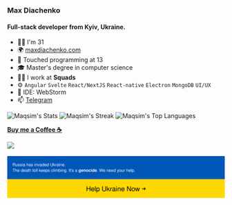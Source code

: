 ### Max Diachenko

#### Full-stack developer from Kyiv, Ukraine.

- 🧔‍♂️ I'm 31
- 🌍 [maxdiachenko.com](https://maxdiachenko.com)
- 👶 Touched programming at 13
- 🎓 Master's degree in computer science 
- 👨‍💻 I work at **Squads**
- ⚙️ `Angular` `Svelte` `React/NextJS` `React-native` `Electron` `MongoDB` `UI/UX`
- 📝 IDE: WebStorm
- 📫 [Telegram](http://t.me/max_diachenko)

![Maqsim's Stats](https://github-readme-stats.vercel.app/api?username=Maqsim&theme=vue-dark&show_icons=true&hide_border=true&count_private=true)
![Maqsim's Streak](https://github-readme-streak-stats.herokuapp.com/?user=Maqsim&theme=vue-dark&hide_border=true)
![Maqsim's Top Languages](https://github-readme-stats.vercel.app/api/top-langs/?username=Maqsim&theme=vue-dark&show_icons=true&hide_border=true&layout=compact)

**[Buy me a Coffee ☕️](https://www.buymeacoffee.com/maxdiachenko)**

![](https://komarev.com/ghpvc/?username=Maqsim)

[![Stand With Ukraine](https://raw.githubusercontent.com/vshymanskyy/StandWithUkraine/main/banner2-direct.svg)](https://stand-with-ukraine.pp.ua)
